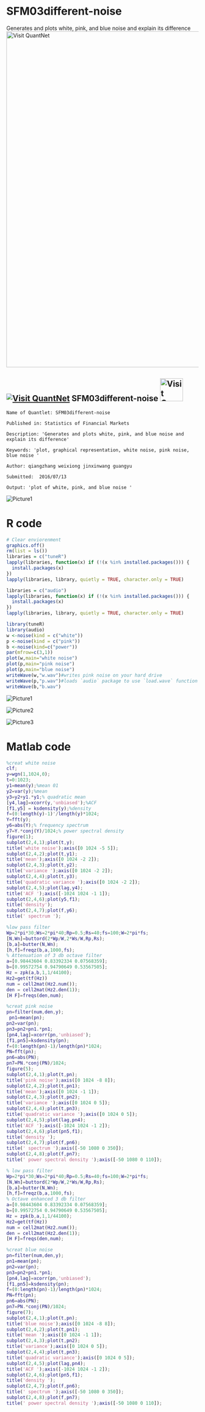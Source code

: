 # SFM03different-noise
Generates and plots white, pink, and blue noise and explain its difference
[<img src="https://github.com/QuantLet/Styleguide-and-FAQ/blob/master/pictures/banner.png" width="880" alt="Visit QuantNet">](http://quantlet.de/index.php?p=info)

## [<img src="https://github.com/QuantLet/Styleguide-and-Validation-procedure/blob/master/pictures/qloqo.png" alt="Visit QuantNet">](http://quantlet.de/) **SFM03different-noise** [<img src="https://github.com/QuantLet/Styleguide-and-Validation-procedure/blob/master/pictures/QN2.png" width="60" alt="Visit QuantNet 2.0">](http://quantlet.de/d3/ia)



```
Name of Quantlet: SFM03different-noise

Published in: Statistics of Financial Markets

Description: 'Generates and plots white, pink, and blue noise and explain its difference'

Keywords: 'plot, graphical representation, white noise, pink noise, blue noise '

Author: qiangzhang weixiong jinxinwang guangyu

Submitted:  2016/07/13

Output: 'plot of white, pink, and blue noise '

```


![Picture1](SFM03difffernernt-noise.R.png)



# R code
```r
# Clear enviorenment
graphics.off()
rm(list = ls())
libraries = c("tuneR")
lapply(libraries, function(x) if (!(x %in% installed.packages())) {
  install.packages(x)
})
lapply(libraries, library, quietly = TRUE, character.only = TRUE)

libraries = c("audio")
lapply(libraries, function(x) if (!(x %in% installed.packages())) {
  install.packages(x)
})
lapply(libraries, library, quietly = TRUE, character.only = TRUE)

library(tuneR)
library(audio)
w <-noise(kind = c("white"))
p <-noise(kind = c("pink"))
b <-noise(kind=c("power"))
par(mfrow=c(3,1))
plot(w,main="white noise")
plot(p,main="pink noise")
plot(p,main="blue noise")
writeWave(w,"w.wav")#writes pink noise on your hard drive
writeWave(p,"p.wav")#loads `audio` package to use `load.wave` function
writeWave(b,"b.wav")


```




![Picture1](SFM03whitenoise.m.png)


![Picture2](SFM03bluenoise.m.png)


![Picture3](SFM03pinknoise.m.png)


#  Matlab code
```matlab
%creat white noise
clf;
y=wgn(1,1024,0);
t=0:1023;
y1=mean(y);%mean 01
y2=var(y);%mean
y3=y2+y1.*y1;% quadratic mean
[y4,lag]=xcorr(y,'unbiased');%ACF
[f1,y5] = ksdensity(y);%density
f=(0:length(y)-1)'/length(y)*1024;
Y=fft(y);
y6=abs(Y);% frequency spectrum
y7=Y.*conj(Y)/1024;% power spectral density
figure(1);
subplot(2,4,1);plot(t,y);
title('white noise');axis([0 1024 -5 5]);
subplot(2,4,2);plot(t,y1);
title('mean');axis([0 1024 -2 2]);
subplot(2,4,3);plot(t,y2);
title('variance ');axis([0 1024 -2 2]);
subplot(2,4,4);plot(t,y3);
title('quadratic variance ');axis([0 1024 -2 2]);
subplot(2,4,5);plot(lag,y4);
title('ACF ');axis([-1024 1024 -1 1]);
subplot(2,4,6);plot(y5,f1);
title('density');
subplot(2,4,7);plot(f,y6);
title(' spectrum ');

%low pass filter
Wp=2*pi*30;Ws=2*pi*40;Rp=0.5;Rs=40;fs=100;W=2*pi*fs;
[N,Wn]=buttord(2*Wp/W,2*Ws/W,Rp,Rs);
[b,a]=butter(N,Wn);
[h,f]=freqz(b,a,1000,fs);
% Attenuation of 3 db octave filter
a=[0.98443604 0.83392334 0.07568359];
b=[0.99572754 0.94790649 0.53567505];
Hz = zpk(a,b,1,1/44100);
Hz2=get(tf(Hz))
num = cell2mat(Hz2.num());
den = cell2mat(Hz2.den(1));
[H F]=freqs(den,num);

%creat pink noise
pn=filter(num,den,y);
 pn1=mean(pn); 
pn2=var(pn); 
pn3=pn2+pn1.*pn1; 
[pn4,lag]=xcorr(pn,'unbiased'); 
[f1,pn5]=ksdensity(pn); 
f=(0:length(pn)-1)/length(pn)*1024;
PN=fft(pn);
pn6=abs(PN); 
pn7=PN.*conj(PN)/1024; 
figure(5);
subplot(2,4,1);plot(t,pn);
title('pink noise');axis([0 1024 -8 8]);
subplot(2,4,2);plot(t,pn1);
title('mean');axis([0 1024 -1 1]);
subplot(2,4,3);plot(t,pn2);
title('variance ');axis([0 1024 0 5]);
subplot(2,4,4);plot(t,pn3);
title('quadratic variance ');axis([0 1024 0 5]);
subplot(2,4,5);plot(lag,pn4);
title('ACF ');axis([-1024 1024 -1 2]);
subplot(2,4,6);plot(pn5,f1);
title('density ');
subplot(2,4,7);plot(f,pn6);
title(' spectrum ');axis([-50 1080 0 350]);
subplot(2,4,8);plot(f,pn7);
title(' power spectral density ');axis([-50 1080 0 110]);

% low pass filter 
Wp=2*pi*30;Ws=2*pi*40;Rp=0.5;Rs=40;fs=100;W=2*pi*fs;
[N,Wn]=buttord(2*Wp/W,2*Ws/W,Rp,Rs);
[b,a]=butter(N,Wn);
[h,f]=freqz(b,a,1000,fs);
% Octave enhanced 3 db filter
a=[0.98443604 0.83392334 0.07568359];
b=[0.99572754 0.94790649 0.53567505];
Hz = zpk(b,a,1,1/44100); 
Hz2=get(tf(Hz))
num = cell2mat(Hz2.num());
den = cell2mat(Hz2.den(1));
[H F]=freqs(den,num);

%creat blue noise
pn=filter(num,den,y); 
pn1=mean(pn); 
pn2=var(pn); 
pn3=pn2+pn1.*pn1; 
[pn4,lag]=xcorr(pn,'unbiased'); 
[f1,pn5]=ksdensity(pn); 
f=(0:length(pn)-1)/length(pn)*1024;
PN=fft(pn);
pn6=abs(PN); 
pn7=PN.*conj(PN)/1024; 
figure(7);
subplot(2,4,1);plot(t,pn);
title('blue noise');axis([0 1024 -8 8]);
subplot(2,4,2);plot(t,pn1);
title('mean ');axis([0 1024 -1 1]);
subplot(2,4,3);plot(t,pn2);
title('variance');axis([0 1024 0 5]);
subplot(2,4,4);plot(t,pn3);
title('quadratic variance');axis([0 1024 0 5]);
subplot(2,4,5);plot(lag,pn4);
title('ACF ');axis([-1024 1024 -1 2]);
subplot(2,4,6);plot(pn5,f1);
title('density ');
subplot(2,4,7);plot(f,pn6);
title(' spectrum ');axis([-50 1080 0 350]);
subplot(2,4,8);plot(f,pn7);
title(' power spectral density ');axis([-50 1080 0 110]);
```

